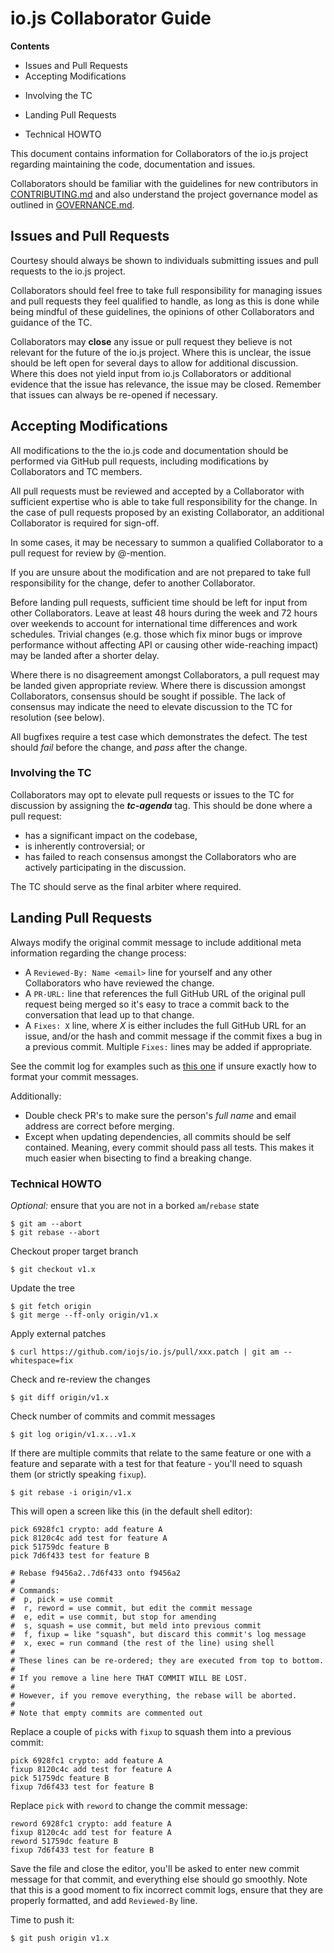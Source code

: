 # io.js Collaborator Guide

**Contents**

* Issues and Pull Requests
* Accepting Modifications
 - Involving the TC
* Landing Pull Requests
 - Technical HOWTO

This document contains information for Collaborators of the io.js
project regarding maintaining the code, documentation and issues.

Collaborators should be familiar with the guidelines for new
contributors in [CONTRIBUTING.md](./CONTRIBUTING.md) and also
understand the project governance model as outlined in
[GOVERNANCE.md](./GOVERNANCE.md).

## Issues and Pull Requests

Courtesy should always be shown to individuals submitting issues and
pull requests to the io.js project.

Collaborators should feel free to take full responsibility for
managing issues and pull requests they feel qualified to handle, as
long as this is done while being mindful of these guidelines, the
opinions of other Collaborators and guidance of the TC.

Collaborators may **close** any issue or pull request they believe is
not relevant for the future of the io.js project. Where this is
unclear, the issue should be left open for several days to allow for
additional discussion. Where this does not yield input from io.js
Collaborators or additional evidence that the issue has relevance, the
issue may be closed. Remember that issues can always be re-opened if
necessary.

## Accepting Modifications

All modifications to the the io.js code and documentation should be
performed via GitHub pull requests, including modifications by
Collaborators and TC members.

All pull requests must be reviewed and accepted by a Collaborator with
sufficient expertise who is able to take full responsibility for the
change. In the case of pull requests proposed by an existing
Collaborator, an additional Collaborator is required for sign-off.

In some cases, it may be necessary to summon a qualified Collaborator
to a pull request for review by @-mention.

If you are unsure about the modification and are not prepared to take
full responsibility for the change, defer to another Collaborator.

Before landing pull requests, sufficient time should be left for input
from other Collaborators. Leave at least 48 hours during the week and
72 hours over weekends to account for international time differences
and work schedules. Trivial changes (e.g. those which fix minor bugs
or improve performance without affecting API or causing other
wide-reaching impact) may be landed after a shorter delay.

Where there is no disagreement amongst Collaborators, a pull request
may be landed given appropriate review. Where there is discussion
amongst Collaborators, consensus should be sought if possible. The
lack of consensus may indicate the need to elevate discussion to the
TC for resolution (see below).

All bugfixes require a test case which demonstrates the defect. The
test should *fail* before the change, and *pass* after the change.

### Involving the TC

Collaborators may opt to elevate pull requests or issues to the TC for
discussion by assigning the ***tc-agenda*** tag. This should be done
where a pull request:

- has a significant impact on the codebase,
- is inherently controversial; or
- has failed to reach consensus amongst the Collaborators who are
  actively participating in the discussion.

The TC should serve as the final arbiter where required.

## Landing Pull Requests

Always modify the original commit message to include additional meta
information regarding the change process:

- A `Reviewed-By: Name <email>` line for yourself and any
  other Collaborators who have reviewed the change.
- A `PR-URL:` line that references the full GitHub URL of the original
  pull request being merged so it's easy to trace a commit back to the
  conversation that lead up to that change.
- A `Fixes: X` line, where _X_ is either includes the full GitHub URL
  for an issue, and/or the hash and commit message if the commit fixes
  a bug in a previous commit. Multiple `Fixes:` lines may be added if
  appropriate.

See the commit log for examples such as
[this one](https://github.com/iojs/io.js/commit/b636ba8186) if unsure
exactly how to format your commit messages.

Additionally:

- Double check PR's to make sure the person's _full name_ and email
  address are correct before merging.
- Except when updating dependencies, all commits should be self
  contained.  Meaning, every commit should pass all tests. This makes
  it much easier when bisecting to find a breaking change.

### Technical HOWTO

_Optional:_ ensure that you are not in a borked `am`/`rebase` state

```text
$ git am --abort
$ git rebase --abort
```

Checkout proper target branch

```text
$ git checkout v1.x
```

Update the tree

```text
$ git fetch origin
$ git merge --ff-only origin/v1.x
```

Apply external patches

```text
$ curl https://github.com/iojs/io.js/pull/xxx.patch | git am --whitespace=fix
```

Check and re-review the changes

```text
$ git diff origin/v1.x
```

Check number of commits and commit messages

```text
$ git log origin/v1.x...v1.x
```

If there are multiple commits that relate to the same feature or
one with a feature and separate with a test for that feature -
you'll need to squash them (or strictly speaking `fixup`).

```text
$ git rebase -i origin/v1.x
```

This will open a screen like this (in the default shell editor):

```text
pick 6928fc1 crypto: add feature A
pick 8120c4c add test for feature A
pick 51759dc feature B
pick 7d6f433 test for feature B

# Rebase f9456a2..7d6f433 onto f9456a2
#
# Commands:
#  p, pick = use commit
#  r, reword = use commit, but edit the commit message
#  e, edit = use commit, but stop for amending
#  s, squash = use commit, but meld into previous commit
#  f, fixup = like "squash", but discard this commit's log message
#  x, exec = run command (the rest of the line) using shell
#
# These lines can be re-ordered; they are executed from top to bottom.
#
# If you remove a line here THAT COMMIT WILL BE LOST.
#
# However, if you remove everything, the rebase will be aborted.
#
# Note that empty commits are commented out
```

Replace a couple of `pick`s with `fixup` to squash them into a
previous commit:

```text
pick 6928fc1 crypto: add feature A
fixup 8120c4c add test for feature A
pick 51759dc feature B
fixup 7d6f433 test for feature B
```

Replace `pick` with `reword` to change the commit message:

```text
reword 6928fc1 crypto: add feature A
fixup 8120c4c add test for feature A
reword 51759dc feature B
fixup 7d6f433 test for feature B
```

Save the file and close the editor, you'll be asked to enter new
commit message for that commit, and everything else should go
smoothly. Note that this is a good moment to fix incorrect commit
logs, ensure that they are properly formatted, and add `Reviewed-By`
line.

Time to push it:

```text
$ git push origin v1.x
```